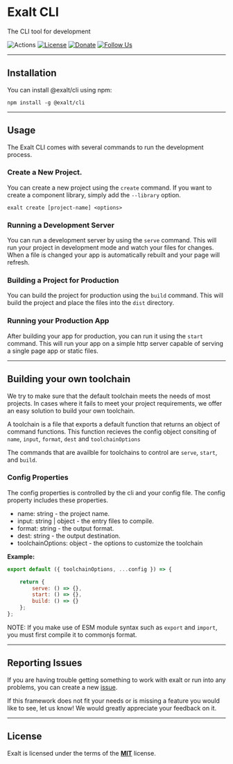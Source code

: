 # Exalt CLI

The CLI tool for development

![Actions](https://github.com/exalt/exalt/workflows/build/badge.svg)
[![License](https://img.shields.io/badge/license-MIT-blue.svg)](https://github.com/exalt/exalt/blob/main/LICENSE)
[![Donate](https://img.shields.io/badge/patreon-donate-green.svg)](https://www.patreon.com/outwalkstudios)
[![Follow Us](https://img.shields.io/badge/follow-on%20twitter-4AA1EC.svg)](https://twitter.com/OutwalkStudios)

---

## Installation

You can install @exalt/cli using npm:

```
npm install -g @exalt/cli
```

---

## Usage

The Exalt CLI comes with several commands to run the development process.

### Create a New Project.

You can create a new project using the `create` command.
If you want to create a component library, simply add the `--library` option.

```
exalt create [project-name] <options>
```

### Running a Development Server

You can run a development server by using the `serve` command.
This will run your project in development mode and watch your files for changes.
When a file is changed your app is automatically rebuilt and your page will refresh.

### Building a Project for Production

You can build the project for production using the `build` command.
This will build the project and place the files into the `dist` directory.

### Running your Production App

After building your app for production, you can run it using the `start` command.
This will run your app on a simple http server capable of serving a single page app or static files.

---

## Building your own toolchain

We try to make sure that the default toolchain meets the needs of most projects.
In cases where it fails to meet your project requirements, we offer an easy solution to build your own toolchain.

A toolchain is a file that exports a default function that returns an object of command functions.
This function recieves the config object consiting of `name`, `input`, `format`, `dest` and `toolchainOptions`

The commands that are availble for toolchains to control are `serve`, `start`, and `build`.

### Config Properties

The config properties is controlled by the cli and your config file.
The config property includes these properties.

- name: string - the project name.
- input: string | object - the entry files to compile.
- format: string - the output format.
- dest: string - the output destination.
- toolchainOptions: object - the options to customize the toolchain


**Example:**
```js
export default ({ toolchainOptions, ...config }) => {

    return {
        serve: () => {},
        start: () => {},
        build: () => {}
    };
};
```

NOTE: If you make use of ESM module syntax such as `export` and `import`, you must first compile it to commonjs format.

---

## Reporting Issues

If you are having trouble getting something to work with exalt or run into any problems, you can create a new [issue](https://github.com/exalt/exalt/issues).

If this framework does not fit your needs or is missing a feature you would like to see, let us know! We would greatly appreciate your feedback on it.

---

## License

Exalt is licensed under the terms of the [**MIT**](https://github.com/exalt/exalt/blob/main/LICENSE) license.